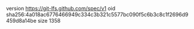 version https://git-lfs.github.com/spec/v1
oid sha256:4a018ac6776466949c334c3b321c5577bc090f5c6b3c8c1f2696d9459d8a14be
size 1358
